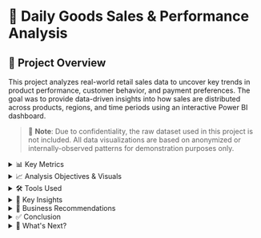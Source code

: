
# 🛒 Daily Goods Sales & Performance Analysis

## 📌 Project Overview

This project analyzes real-world retail sales data to uncover key trends in product performance, customer behavior, and payment preferences. The goal was to provide data-driven insights into how sales are distributed across products, regions, and time periods using an interactive Power BI dashboard.

> 🚫 **Note**: Due to confidentiality, the raw dataset used in this project is not included. All data visualizations are based on anonymized or internally-observed patterns for demonstration purposes only.

<details>
<summary>📊 Key Metrics</summary>

- **₦113M** in total sales  
- **45,000** units sold  
- **15,000** total orders  
- **Devon Kings Oil** identified as the top-selling product  

</details>

<details>
<summary>📈 Analysis Objectives & Visuals</summary>

**1. Revenue by Product:**  
Devon Kings Oil, Eva Water, and Peak Milk were the top revenue drivers. These items may represent core fast-moving consumer goods for the business.

**2. Top 5 Customers by Revenue:**  
Identified key high-value customers such as Cynthia Miller and Laura Jones. These insights can support loyalty strategies or priority service efforts.

**3. Revenue by Payment Mode:**  
Transfer, POS, and card transactions made up the majority of payments. Understanding this mix can inform decisions on payment infrastructure and customer convenience.

**4. Revenue by Month:**  
August showed the highest revenue (₦10.3M), indicating possible seasonal or promotional effects. Monthly fluctuations suggest opportunities for inventory planning and marketing strategies.

**5. Revenue by City:**  
Jos and Zaria generated the highest city-level revenues. This can guide regional expansion or localized promotions.

</details>

<details>
<summary>🛠 Tools Used</summary>

- **Power BI Desktop** for dashboard design and data modeling  
- **DAX** for calculated measures and KPIs  
- **Excel** for initial data cleaning 

</details>

<details>
<summary>🧠 Key Insights</summary>

**Product Performance & Pareto Principle:**  
A small group of products (Devon Kings Oil, Eva Water, Peak Milk) contributes a significant portion of revenue, demonstrating the Pareto principle (80/20 rule). This suggests a strong reliance on these core fast-moving consumer goods.

**Diverse Payment Preferences:**  
Payment behavior is nearly evenly split across Tranfer, POS, and card transactions, indicating diverse customer preferences and the necessity of maintaining robust infrastructure for all these methods.

**Regional Strongholds & Growth Opportunities:**  
Jos and Zaria are key revenue drivers. This highlights existing strongholds and potential target areas for focused marketing and operational strategies.

**Seasonal Sales Peaks:**  
August's peak revenue suggests potential seasonal trends, possibly linked to specific holidays, promotions, or back-to-school periods.

**Customer Loyalty Potential:**  
The identification of top customers like Cynthia Miller and Laura Jones indicates a valuable segment for targeted loyalty programs and personalized outreach.

</details>

<details>
<summary>🎯 Business Recommendations</summary>

**Optimize Inventory and Supply Chain for Top Products:**  
Given the dominance of Devon Kings Oil, Eva Water, and Peak Milk, prioritize their inventory management to prevent stockouts and leverage bulk purchasing discounts. Explore direct supplier relationships for these key products.

**Develop Targeted Marketing Campaigns:**  
- *Product-Specific Promotions*: Create promotions or bundles around the top-selling products to further boost their sales and attract new customers.  
- *Seasonal Campaigns*: Investigate the factors contributing to September's high revenue and develop proactive marketing campaigns (e.g., back-to-school specials, holiday promotions) to capitalize on these seasonal peaks in other months.

**Enhance Customer Loyalty Programs:**  
- *Tiered Loyalty Program*: Implement a tiered loyalty program for high-value customers like Cynthia Miller and Laura Jones, offering exclusive discounts, early access to new products, or personalized service.  
- *Personalized Communications*: Use customer purchase history to send personalized recommendations and offers, increasing engagement and repeat purchases.

**Strategic Expansion and Localization:**  
- *Deep Dive into High-Performing Cities*: Conduct further analysis into Jos and Zaria to understand the specific demographics, consumer behaviors, and competitive landscape that drive their high revenues. This can inform strategies for expansion into similar markets.  
- *Localized Promotions*: Develop localized marketing campaigns and product assortments tailored to the preferences and needs of customers in these high-revenue cities.

**Payment Infrastructure Review and Enhancement:**  
Regularly assess the efficiency and cost-effectiveness of each payment mode. While all are important, investigate ways to encourage more efficient or cost-effective payment methods (e.g., discounts for POS/Card transactions if transaction fees are lower, or promoting mobile money solutions). Ensure reliable operation of all payment systems to minimize lost sales due to transaction failures.

**Cross-Selling and Upselling Opportunities:**  
Analyze purchase patterns to identify products frequently bought together with the top-selling items. Use this information to create attractive bundles or recommend complementary products at the point of sale (both online and offline) to increase average transaction value.

**Continuous Data Monitoring and Reporting:**  
Establish a routine for monitoring these key metrics and updating the Power BI dashboard. Regular analysis will enable the business to quickly adapt to changing market conditions, customer behaviors, and identify new opportunities or challenges.

</details>

<details>
<summary>✅ Conclusion</summary>

This comprehensive analysis of daily goods sales data reveals crucial insights into product performance, customer behavior, and payment preferences. We've identified that a select group of products, notably Devon Kings Oil, Eva Water, and Peak Milk, are the primary revenue drivers, underscoring the importance of these core fast-moving consumer goods. Customer payment methods are diverse, requiring robust infrastructure for Transer, POS, and card transactions. Furthermore, significant revenue peaks in August and strong performance in cities like Jos and Zaria highlight the presence of seasonal trends and regional market strongholds. By understanding these patterns, the business can make informed, data-driven decisions to optimize operations and drive growth.

</details>

<details>
<summary>🚀 What's Next?</summary>

**Deep Dive into Customer Segmentation:**  
While top customers have been identified, further segmenting the entire customer base (e.g., by frequency of purchase, average order value, product preferences) can allow for even more granular and effective marketing strategies. This could involve RFM (Recency, Frequency, Monetary) analysis.

**Monetize Seasonal Trends:** Thoroughly investigate the factors that led to August's peak revenue. Was it a specific holiday, a promotional event, or a particular product launch? By understanding the "why," you can proactively plan and execute seasonal campaigns that replicate or amplify these successes throughout the year.

**Explore Basket Analysis:**  
Utilize market basket analysis to uncover common co-purchases. For example, if customers buying Devon Kings Oil often buy a specific brand of rice, this insight can inform product placement, cross-promotional bundles, and marketing efforts to increase the average order value.

**Operational Efficiency Review:**  
Analyze the operational aspects related to the top-selling products. Are there bottlenecks in the supply chain for Devon Kings Oil, Eva Water, or Peak Milk? Can inventory management be further optimized to reduce carrying costs while ensuring availability?

**Competitive Landscape Analysis in Key Cities:**  
For Jos and Zaria, conduct a brief competitive analysis. Who are the major competitors in these cities? What are their strengths and weaknesses? This can help in refining localized strategies and identifying untapped market potential.

**Implement A/B Testing for Promotions:**  
When launching new promotions or marketing campaigns, consider A/B testing different offers, messaging, or channels to determine what resonates most effectively with customers and drives the highest ROI.

**Dashboard Enhancement & Automation:**  
- *Automate Data Refresh*: Ensure the Power BI dashboard is set up for automated data refreshes to provide real-time or near real-time insights without manual intervention.  
- *Add More KPIs*: Consider adding more key performance indicators such as customer acquisition cost, customer lifetime value, or inventory turnover ratio to provide a more holistic view of business health.  
- *Forecast Modeling*: Explore integrating forecasting models into the Power BI dashboard to predict future sales trends based on historical data, aiding in proactive planning.

By systematically addressing these "next steps," the business can move beyond descriptive analysis to predictive and prescriptive analytics, truly harnessing the power of data for sustained growth and competitive advantage.

</details>
